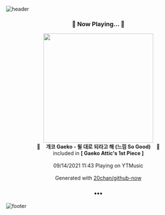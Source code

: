 ![header](https://capsule-render.vercel.app/api?type=wave&height=170&section=header&text=Hi.%20I'm%20SHIFT&fontColor=090707&fontAlignX=45&fontAlignY=65&fontSize=100)

<h3 align="center">🎵 Now Playing... 🎵</h3>
<p align="center">
  <a href="https://music.youtube.com/watch?v=SfBZF10AwiE">
    <img width="300" src="https://lh3.googleusercontent.com/VWVhonBopoXOqeYkSJvxeuHuGqQxsdJjcqLZoONGFO5LyJ824TiBsd5Nt9_Oc3itDjc1cCGrJIuqLu22">
  </a>
  <br>
  🎵&nbsp&nbsp&nbsp <b>개코 Gaeko - 될 대로 되라고 해 (느낌 So Good)</b> &nbsp&nbsp&nbsp🎵
  <br>
  included in <b>[ Gaeko Attic's 1st Piece ]</b>
  
  <br />
  <br />
  09/14/2021 11:43 Playing on YTMusic
  <br />
  <br />
  Generated with <a href="https://github.com/20chan/github-now">20chan/github-now</a>
</p>

<h3 align="center">•••</h3>

![footer](https://capsule-render.vercel.app/api?type=wave&height=150&section=footer)
